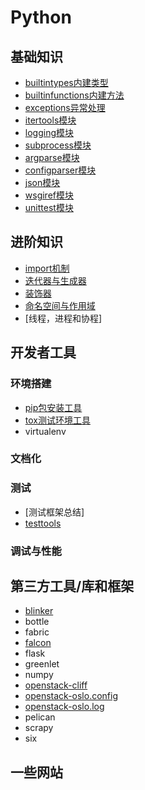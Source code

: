 # Python

## 基础知识

* [builtintypes内建类型](base/builtintypes.md)
* [builtinfunctions内建方法](base/builtinfunctions.md)
* [exceptions异常处理](base/exceptions.md)
* [itertools模块](base/itertools.md)
* [logging模块](base/logging.md)
* [subprocess模块](base/subprocess.md)
* [argparse模块](base/argsparse.md)
* [configparser模块](base/configparser.md)
* [json模块](base/json.md)
* [wsgiref模块](base/wsgiref.md)
* [unittest模块](base/unittest.md)

## 进阶知识

* [import机制](advanced/import.md)
* [迭代器与生成器](advanced/iterator.md)
* [装饰器](advanced/decorator.md)
* [命名空间与作用域](http://python.jobbole.com/81367/)
* [线程，进程和协程]

## 开发者工具

### 环境搭建

* [pip包安装工具](tools/pip.md)
* [tox测试环境工具](tools/tox.md)
* virtualenv

### 文档化

### 测试

* [测试框架总结]
* [testtools](modules/testtools.md)

### 调试与性能

## 第三方工具/库和框架

* [blinker](modules/blinker.md)
* bottle
* fabric
* [falcon](modules/falcon.md)
* flask
* greenlet
* numpy
* [openstack-cliff](modules/cliff.md)
* [openstack-oslo.config](modules/oslo.config.md)
* [openstack-oslo.log](modules/oslo.log.md)
* pelican
* scrapy
* six

## 一些网站



